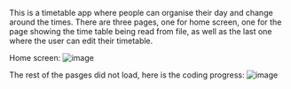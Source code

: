 This is a timetable app where people can organise their day and change around the times. There are three pages, one for home screen, one for the page showing the time table being read from file, as well as the last one where the user can edit their timetable.

Home screen:
![image](https://github.com/user-attachments/assets/9c2f6c52-6028-45dc-b79f-ad063f5465a5)

The rest of the pasges did not load, here is the coding progress:
![image](https://github.com/user-attachments/assets/178e0cc1-9a30-439c-a833-2254ef949fa2)


